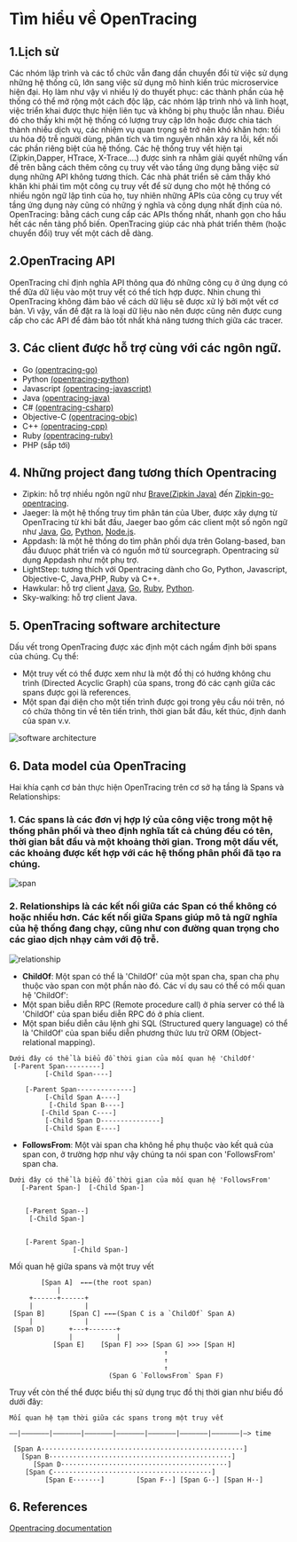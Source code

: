 # Tìm hiểu về OpenTracing

## 1.Lịch sử
Các nhóm lập trình và các tổ chức vẫn đang dần chuyển đổi từ việc sử dụng những hệ thống cũ, lớn sang việc sử dụng mô hình kiến trúc microservice hiện đại. Họ làm như vậy vì nhiều lý do thuyết phục: các thành phần của hệ thống có thể mở rộng một cách độc lập, các nhóm lập trình nhỏ và linh hoạt, việc triển khai được thực hiện liên tục và không bị phụ thuộc lẫn nhau.
Điều đó cho thấy khi một hệ thống có lượng truy cập lớn hoặc được chia tách thành nhiều dịch vụ, các nhiệm vụ quan trọng sẽ trở nên khó khăn hơn: tối ưu hóa độ trễ người dùng, phân tích và tìm nguyên nhân xảy ra lỗi, kết nối các phần riêng biệt của hệ thống.
Các hệ thống truy vết hiện tại (Zipkin,Dapper, HTrace, X-Trace….) được sinh ra nhằm giải quyết những vấn đề trên bằng cách thêm công cụ truy vết vào tầng ứng dụng bằng việc sử dụng những API không tương thích. Các nhà phát triển sẽ cảm thấy khó khăn khi phải tìm một công cụ truy vết để sử dụng cho một hệ thống có nhiều ngôn ngữ lập tình của họ, tuy nhiên những APIs của công cụ truy vết tầng ứng dụng này cũng có những ý nghĩa và công dụng nhất định của nó.
OpenTracing: bằng cách cung cấp các APIs thống nhất, nhanh gọn cho hầu hết các nền tảng phổ biến. OpenTracing giúp các nhà phát triển thêm (hoặc chuyển đổi) truy vết một cách dễ dàng.

## 2.OpenTracing API
OpenTracing chỉ định nghĩa API thông qua đó những công cụ ở ứng dụng có thể đữa dữ liệu vào một truy vết có thể tích hợp được. Nhìn chung thì OpenTracing không đảm bảo về cách dữ liệu sẽ được xử lý bởi một vết cơ bản. Vì vậy, vấn đề đặt ra là loại dữ liệu nào nên được cũng nên được cung cấp cho các API để đảm bảo tốt nhất khả năng tương thích giữa các tracer.

## 3. Các client được hỗ trợ cùng với các ngôn ngữ.
- Go [(opentracing-go)](https://github.com/opentracing/opentracing-go)
- Python [(opentracing-python)](https://github.com/opentracing/opentracing-python)
- Javascript [(opentracing-javascript)](https://github.com/opentracing/opentracing-javascript)
- Java [(opentracing-java)](https://github.com/opentracing/opentracing-java)
- C# [(opentracing-csharp)](https://github.com/opentracing/opentracing-csharp)
- Objective-C [(opentracing-objc)](https://github.com/opentracing/opentracing-objc)
- C++ [(opentracing-cpp)](https://github.com/opentracing/opentracing-cpp)
- Ruby [(opentracing-ruby)](https://github.com/opentracing/opentracing-ruby)
- PHP (sắp tới)

## 4. Những project đang tương thích Opentracing
* Zipkin: hỗ trợ nhiều ngôn ngữ như [Brave(Zipkin Java)](https://github.com/openzipkin/brave-opentracing) đến [Zipkin-go-opentracing](https://github.com/openzipkin/zipkin-go-opentracing).
* Jaeger: là một hệ thống truy tìm phân tán của Uber, được xây dựng từ OpenTracing từ khi bắt đầu, Jaeger bao gồm các client một số ngôn ngữ như [Java](https://github.com/uber/jaeger-client-java), [Go](https://github.com/uber/jaeger-client-go), [Python](https://github.com/uber/jaeger-client-python), [Node.js](https://github.com/uber/jaeger-client-node).
* Appdash: là một hệ thống do tìm phân phối dựa trên Golang-based, ban đầu đưuọc phát triển và có nguồn mở từ sourcegraph. Opentracing sử dụng Appdash như một phụ trợ.
* LightStep: tương thích với Opentracing dành cho Go, Python, Javascript, Objective-C, Java,PHP, Ruby và C++.
* Hawkular:  hỗ trợ client [Java](https://github.com/hawkular/hawkular-client-java), [Go](https://github.com/hawkular/hawkular-client-go), [Ruby](https://github.com/hawkular/hawkular-client-ruby), [Python](https://github.com/hawkular/hawkular-client-python).
* Sky-walking: hỗ trợ client Java.

## 5. OpenTracing software architecture
Dấu vết trong OpenTracing được xác định một cách ngầm định bởi spans của chúng. Cụ thể:
* Một truy vết có thể được xem như là một đồ thị có hướng không chu trình (Directed Acyclic Graph) của spans, trong đó các cạnh giữa các spans được gọi là references.
* Một span đại diện cho một tiến trình được gọi trong yêu cầu nói trên, nó có chứa thông tin về tên tiến trình, thời gian bắt đầu, kết thúc, định danh của span v.v.

![software architecture](software_architecture.png)

## 6. Data model của OpenTracing
Hai khía cạnh cơ bản thực hiện OpenTracing trên cơ sở hạ tầng là Spans và Relationships:
### 1. Các spans là các đơn vị hợp lý của công việc trong một hệ thống phân phối và theo định nghĩa tất cả chúng đều có tên, thời gian bắt đầu và một khoảng thời gian. Trong một dấu vết, các khoảng được kết hợp với các hệ thống phân phối đã tạo ra chúng.

![span](span.png)
### 2. Relationships là các kết nối giữa các Span có thể không có hoặc nhiều hơn. Các kết nối giữa Spans giúp mô tả ngữ nghĩa của hệ thống đang chạy, cũng như con đường quan trọng cho các giao dịch nhạy cảm với độ trễ.

![relationship](relationship.png)

* **ChildOf**: Một span có thể là 'ChildOf' của một span cha, span cha phụ thuộc vào span con một phần nào đó. Các ví dụ sau có thể có mối quan hệ 'ChildOf':
* Một span biễu diễn RPC (Remote procedure call) ở phía server có thể là 'ChildOf' của span biểu diễn RPC đó ở phía client.
* Một span biểu diễn câu lệnh ghi SQL (Structured query language) có thể là 'ChildOf' của span biểu diễn phương thức lưu trữ ORM (Object-relational mapping).

```
Dưới đây có thể là biểu đồ thời gian của mối quan hệ 'ChildOf'
 [-Parent Span---------]
         [-Child Span----]

    [-Parent Span--------------]
         [-Child Span A----]
          [-Child Span B----]
        [-Child Span C----]
         [-Child Span D---------------]
         [-Child Span E----]
```

* **FollowsFrom**: Một vài span cha không hề phụ thuộc vào kết quả của span con, ở trường hợp như vậy chúng ta nói span con 'FollowsFrom' span cha. 

```
Dưới đây có thể là biểu đồ thời gian của mối quan hệ 'FollowsFrom'
   [-Parent Span-]  [-Child Span-]


    [-Parent Span--]
     [-Child Span-]


    [-Parent Span-]
                [-Child Span-]
```

Mối quan hệ giữa spans và một truy vết

```
        [Span A]  ←←←(the root span)
            |
     +------+------+
     |             |
 [Span B]      [Span C] ←←←(Span C is a `ChildOf` Span A)
     |             |
 [Span D]      +---+-------+
               |           |
           [Span E]    [Span F] >>> [Span G] >>> [Span H]
                                       ↑
                                       ↑
                                       ↑
                         (Span G `FollowsFrom` Span F)
```

Truy vết còn thế thể được biểu thị sử dụng trục đồ thị thời gian như biểu đồ dưới đây:

```
Mối quan hệ tạm thời giữa các spans trong một truy vết

––|–––––––|–––––––|–––––––|–––––––|–––––––|–––––––|–––––––|–> time

 [Span A···················································]
   [Span B··············································]
      [Span D··········································]
    [Span C········································]
         [Span E·······]        [Span F··] [Span G··] [Span H··]
```
## 6. References
[Opentracing documentation](http://opentracing.io/documentation/)